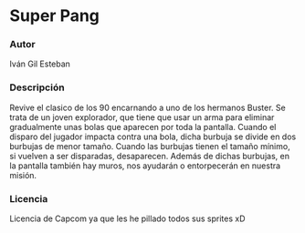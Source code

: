# Super Pang

### Autor
Iván Gil Esteban

### Descripción
Revive el clasico de los 90 encarnando a uno de los hermanos Buster. Se trata de un joven explorador, que tiene que usar un arma para eliminar gradualmente unas bolas que aparecen por toda la pantalla. Cuando el disparo del jugador impacta contra una bola, dicha burbuja se divide en dos burbujas de menor tamaño. Cuando las burbujas tienen el tamaño mínimo, si vuelven a ser disparadas, desaparecen. Además de dichas burbujas, en la pantalla también hay muros, nos ayudarán o entorpecerán en nuestra misión.



### Licencia
Licencia de Capcom ya que les he pillado todos sus sprites xD
